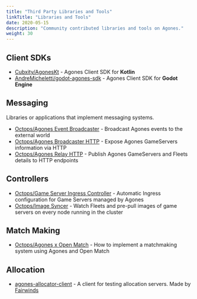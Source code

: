 ```yaml
---
title: "Third Party Libraries and Tools"
linkTitle: "Libraries and Tools"
date: 2020-05-15
description: "Community contributed libraries and tools on Agones."
weight: 30
---
```


## Client SDKs

- [Cubxity/AgonesKt](https://github.com/Cubxity/AgonesKt) - Agones Client SDK for **Kotlin**  
- [AndreMicheletti/godot-agones-sdk](https://github.com/AndreMicheletti/godot-agones-sdk) - Agones Client SDK for **Godot Engine**

## Messaging

Libraries or applications that implement messaging systems.

- [Octops/Agones Event Broadcaster](https://github.com/Octops/agones-event-broadcaster) - Broadcast Agones events to the external world
- [Octops/Agones Broadcaster HTTP](https://github.com/Octops/agones-broadcaster-http) - Expose Agones GameServers information via HTTP
- [Octops/Agones Relay HTTP](https://github.com/Octops/agones-relay-http) - Publish Agones GameServers and Fleets details to HTTP endpoints

## Controllers
- [Octops/Game Server Ingress Controller](https://github.com/Octops/gameserver-ingress-controller) - Automatic Ingress configuration for Game Servers managed by Agones
- [Octops/Image Syncer](https://github.com/Octops/octops-image-syncer) - Watch Fleets and pre-pull images of game servers on every node running in the cluster

## Match Making

- [Octops/Agones x Open Match](https://github.com/Octops/agones-discover-openmatch) - How to implement a matchmaking system using Agones and Open Match

## Allocation

- [agones-allocator-client](https://github.com/FairwindsOps/agones-allocator-client) - A client for testing allocation servers.
  Made by [Fairwinds](https://fairwinds.com)
